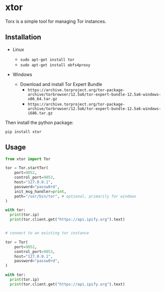 xtor
===============================

Torx is a simple tool for managing Tor instances.

## Installation

- Linux
  - `sudo apt-get install tor`
  - `sudo apt-get install obfs4proxy`

- Windows
  - Download and install Tor Expert Bundle
    - `https://archive.torproject.org/tor-package-archive/torbrowser/12.5a6/tor-expert-bundle-12.5a6-windows-x86_64.tar.gz`
    - `https://archive.torproject.org/tor-package-archive/torbrowser/12.5a6/tor-expert-bundle-12.5a6-windows-i686.tar.gz`

Then install the python package:

`pip install xtor`

## Usage

```python
from xtor import Tor

tor = Tor.startTor(
    port=9052,
    control_port=9053,
    host="127.0.0.1",
    password="passw0rd",
    init_msg_handler=print,
    path="/usr/bin/tor", # optional, primarily for windows
)

with tor:
  print(tor.ip)
  print(tor.client.get("https://api.ipify.org").text)


# connect to an existing tor instance

tor = Tor(
    port=9052,
    control_port=9053,
    host="127.0.0.1",
    password="passw0rd",
)

with tor:
  print(tor.ip)
  print(tor.client.get("https://api.ipify.org").text)
```
